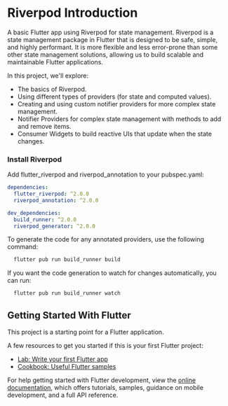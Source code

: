 # Riverpod Introduction
A basic Flutter app using Riverpod for state management.
Riverpod is a state management package in Flutter that is designed to be safe, simple, and highly performant. It is more flexible and less error-prone than some other state management solutions, allowing us to build scalable and maintainable Flutter applications.

In this project, we'll explore:

- The basics of Riverpod.
- Using different types of providers (for state and computed values).
- Creating and using custom notifier providers for more complex state management.
- Notifier Providers for complex state management with methods to add and remove items.
- Consumer Widgets to build reactive UIs that update when the state changes.

### Install Riverpod

Add flutter_riverpod and riverpod_annotation to your pubspec.yaml:

```yaml
dependencies:
  flutter_riverpod: ^2.0.0
  riverpod_annotation: ^2.0.0

dev_dependencies:
  build_runner: ^2.0.0
  riverpod_generator: ^2.0.0
```

To generate the code for any annotated providers, use the following command:

  ```bash
    flutter pub run build_runner build
  ```

If you want the code generation to watch for changes automatically, you can run:

  ```bash
    flutter pub run build_runner watch
  ```



## Getting Started With Flutter

This project is a starting point for a Flutter application.

A few resources to get you started if this is your first Flutter project:

- [Lab: Write your first Flutter app](https://docs.flutter.dev/get-started/codelab)
- [Cookbook: Useful Flutter samples](https://docs.flutter.dev/cookbook)

For help getting started with Flutter development, view the
[online documentation](https://docs.flutter.dev/), which offers tutorials,
samples, guidance on mobile development, and a full API reference.
